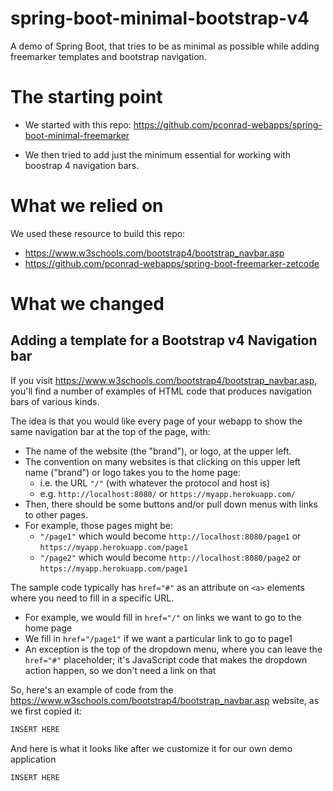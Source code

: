 # spring-boot-minimal-bootstrap-v4

A demo of Spring Boot, that tries to be as minimal as possible
while adding freemarker templates and bootstrap navigation.

# The starting point

* We started with this repo: <https://github.com/pconrad-webapps/spring-boot-minimal-freemarker>

* We then tried to add just the minimum essential for working with boostrap 4 navigation bars.

# What we relied on

We used these resource to build this repo:

* <https://www.w3schools.com/bootstrap4/bootstrap_navbar.asp>
* <https://github.com/pconrad-webapps/spring-boot-freemarker-zetcode>

# What we changed

## Adding a template for a Bootstrap v4 Navigation bar

If you visit <https://www.w3schools.com/bootstrap4/bootstrap_navbar.asp>, you'll
find a number of examples of HTML code that produces navigation bars of various kinds.

The idea is that you would like every page of your webapp to show the same navigation
bar at the top of the page, with:
* The name of the website (the "brand"), or logo, at the upper left.  
* The convention on many websites is that clicking on this upper left name ("brand") 
   or logo takes you to the home page:
   * i.e. the URL `"/"` (with whatever the protocol and host is)
   * e.g. `http://localhost:8080/` or `https://myapp.herokuapp.com/`
* Then, there should be some buttons and/or pull down menus with links to other pages.
* For example, those pages might be:
   * `"/page1"` which would become `http://localhost:8080/page1` or 
      `https://myapp.herokuapp.com/page1`
    * `"/page2"` which would become `http://localhost:8080/page2` or 
      `https://myapp.herokuapp.com/page1` 

The sample code typically has `href="#"` as an attribute on `<a>` elements where you need to fill 
in a specific URL.  
  * For example, we would fill in `href="/"` on links we want to go to the home page
  * We fill in `href="/page1"` if we want a particular link to go to page1
  * An exception is the top of the dropdown menu, where you
can leave the `href="#"` placeholder; it's JavaScript code that makes the dropdown
action happen, so we don't need a link on that 

So, here's an example of code from 
the <https://www.w3schools.com/bootstrap4/bootstrap_navbar.asp> website, 
as we first copied it:

```html
INSERT HERE
```

And here is what it looks like after we customize it for our own demo application

```
INSERT HERE
```
